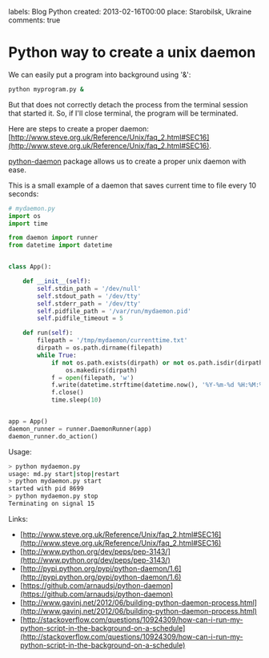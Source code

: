 labels: Blog
        Python
created: 2013-02-16T00:00
place: Starobilsk, Ukraine
comments: true

# Python way to create a unix daemon

We can easily put a program into background using '&':
```bash
python myprogram.py &
```

But that does not correctly detach the process from the terminal session that started it. So, if I'll close terminal, the program will be terminated.

Here are steps to create a proper daemon:
[http://www.steve.org.uk/Reference/Unix/faq_2.html#SEC16](http://www.steve.org.uk/Reference/Unix/faq_2.html#SEC16).

[python-daemon](http://pypi.python.org/pypi/python-daemon/1.6) package allows us to create a proper unix daemon with ease.

This is a small example of a daemon that saves current time to file every 10 seconds:
```python
# mydaemon.py
import os
import time

from daemon import runner
from datetime import datetime


class App():

    def __init__(self):
        self.stdin_path = '/dev/null'
        self.stdout_path = '/dev/tty'
        self.stderr_path = '/dev/tty'
        self.pidfile_path = '/var/run/mydaemon.pid'
        self.pidfile_timeout = 5

    def run(self):
        filepath = '/tmp/mydaemon/currenttime.txt'
        dirpath = os.path.dirname(filepath)
        while True:
            if not os.path.exists(dirpath) or not os.path.isdir(dirpath):
                os.makedirs(dirpath)
            f = open(filepath, 'w')
            f.write(datetime.strftime(datetime.now(), '%Y-%m-%d %H:%M:%S'))
            f.close()
            time.sleep(10)


app = App()
daemon_runner = runner.DaemonRunner(app)
daemon_runner.do_action()
```

Usage:
```bash
> python mydaemon.py
usage: md.py start|stop|restart
> python mydaemon.py start
started with pid 8699
> python mydaemon.py stop
Terminating on signal 15
```

Links:

- [http://www.steve.org.uk/Reference/Unix/faq_2.html#SEC16](http://www.steve.org.uk/Reference/Unix/faq_2.html#SEC16)
- [http://www.python.org/dev/peps/pep-3143/](http://www.python.org/dev/peps/pep-3143/)
- [http://pypi.python.org/pypi/python-daemon/1.6](http://pypi.python.org/pypi/python-daemon/1.6)
- [https://github.com/arnaudsj/python-daemon](https://github.com/arnaudsj/python-daemon)
- [http://www.gavinj.net/2012/06/building-python-daemon-process.html](http://www.gavinj.net/2012/06/building-python-daemon-process.html)
- [http://stackoverflow.com/questions/10924309/how-can-i-run-my-python-script-in-the-background-on-a-schedule](http://stackoverflow.com/questions/10924309/how-can-i-run-my-python-script-in-the-background-on-a-schedule)

